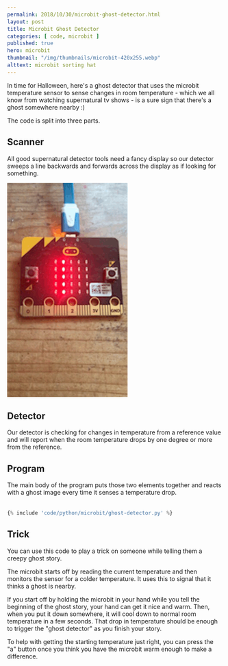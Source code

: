 ```yaml
---
permalink: 2018/10/30/microbit-ghost-detector.html
layout: post
title: Microbit Ghost Detector
categories: [ code, microbit ]
published: true
hero: microbit
thumbnail: "/img/thumbnails/microbit-420x255.webp"
alttext: microbit sorting hat
---
```


In time for Halloween, here's a ghost detector that uses the microbit temperature sensor to sense 
changes in room temperature - which we all know from watching supernatural tv shows - is a sure sign that 
there's a ghost somewhere nearby :)

The code is split into three parts. 

## Scanner

All good supernatural detector tools need a fancy display so our detector sweeps a line backwards and forwards 
across the display as if looking for something.

![microbit sweep display](/img/posts/ghost-detector/sweep-detector.gif)

## Detector

Our detector is checking for changes in temperature from a reference value and will report when the room temperature 
drops by one degree or more from the reference.

## Program

The main body of the program puts those two elements together and reacts with a ghost image every time it senses
a temperature drop.


```python

{% include 'code/python/microbit/ghost-detector.py' %}

```

## Trick

You can use this code to play a trick on someone while telling them a creepy ghost story. 

The microbit starts off by reading the current temperature and then monitors the sensor 
for a colder temperature. It uses this to signal that it thinks a ghost is nearby. 

If you start off by holding the microbit in your hand while you tell the beginning of the ghost story, 
your hand can get it nice and warm. Then, when you put it down somewhere, it will cool down to normal 
room temperature in a few seconds. That drop in temperature should be enough to trigger the "ghost 
detector" as you finish your story.

To help with getting the starting temperature just right, you can press the "a" button once you think you have 
the microbit warm enough to make a difference. 
